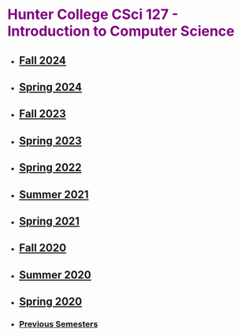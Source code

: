
# <span style="color:purple">  Hunter College CSci 127 - Introduction to Computer Science </span>

* ## [Fall 2024](https://huntercsci127.github.io/f24.html)

* ## [Spring 2024](https://huntercsci127.github.io/s24.html)

* ## [Fall 2023](https://huntercsci127.github.io/f23.html)

* ## [Spring 2023](https://huntercsci127.github.io/s23.html)

* ## [Spring 2022](https://huntercsci127.github.io/s22.html)

* ## [Summer 2021](https://huntercsci127.github.io/summer21.html)

* ## [Spring 2021](https://huntercsci127.github.io/s21.html)

* ## [Fall 2020](https://huntercsci127.github.io/f20.html)

* ## [Summer 2020](https://huntercsci127.github.io/summer20.html)

* ##  [Spring 2020](https://huntercsci127.github.io/s20.html)

* ### [Previous Semesters](https://stjohn.github.io/teaching/)
